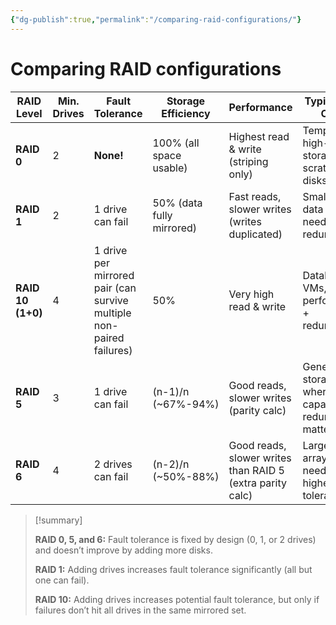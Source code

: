 ```yaml
---
{"dg-publish":true,"permalink":"/comparing-raid-configurations/"}
---
```


# Comparing RAID configurations

| **RAID Level**    | **Min. Drives** | **Fault Tolerance**                                                  | **Storage Efficiency**    | **Performance**                                           | **Typical Use Case**                                 |
| ----------------- | --------------- | -------------------------------------------------------------------- | ------------------------- | --------------------------------------------------------- | ---------------------------------------------------- |
| **RAID 0**        | 2               | **None!**                                                            | 100% (all space usable)   | Highest read & write (striping only)                      | Temporary high-speed storage, scratch disks          |
| **RAID 1**        | 2               | 1 drive can fail                                                     | 50% (data fully mirrored) | Fast reads, slower writes (writes duplicated)             | Small critical data sets needing redundancy          |
| **RAID 10 (1+0)** | 4               | 1 drive per mirrored pair (can survive multiple non-paired failures) | 50%                       | Very high read & write                                    | Databases, VMs, performance + redundancy             |
| **RAID 5**        | 3               | 1 drive can fail                                                     | (n-1)/n (\~67%-94%)       | Good reads, slower writes (parity calc)                   | General storage where capacity and redundancy matter |
| **RAID 6**        | 4               | 2 drives can fail                                                    | (n-2)/n (\~50%-88%)       | Good reads, slower writes than RAID 5 (extra parity calc) | Larger arrays needing higher fault tolerance         |

> [!summary]
> 
> **RAID 0, 5, and 6:** Fault tolerance is fixed by design (0, 1, or 2 drives) and doesn’t improve by adding more disks.
> 
> **RAID 1:** Adding drives increases fault tolerance significantly (all but one can fail).
> 
> **RAID 10:** Adding drives increases potential fault tolerance, but only if failures don’t hit all drives in the same mirrored set.
